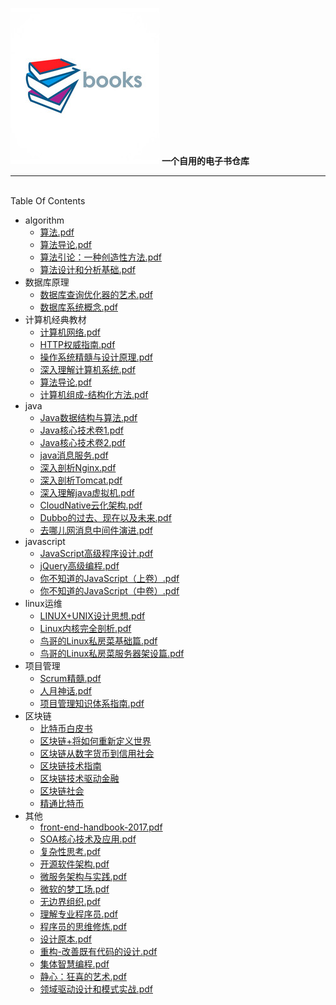![books-logo](./book-logo.jpg)
**一个自用的电子书仓库**
*************************************

</br>
Table Of Contents

* algorithm
   * [算法.pdf](.././algorithm/算法.pdf)
   * [算法导论.pdf](./algorithm/算法导论.pdf)
   * [算法引论：一种创造性方法.pdf](./algorithm/算法引论：一种创造性方法.pdf)
   * [算法设计和分析基础.pdf](./algorithm/算法设计和分析基础.pdf)
* 数据库原理
   * [数据库查询优化器的艺术.pdf](./database/数据库查询优化器的艺术.pdf)
   * [数据库系统概念.pdf](./algorithm/数据库系统概念.pdf)
* 计算机经典教材
   * [计算机网络.pdf](./aducation/计算机网络.pdf)
   * [HTTP权威指南.pdf](./aducation/HTTP权威指南.pdf)
   * [操作系统精髓与设计原理.pdf](./aducation/操作系统精髓与设计原理.pdf)
   * [深入理解计算机系统.pdf](./aducation/深入理解计算机系统.pdf)
   * [算法导论.pdf](./aducation/算法导论.pdf)
   * [计算机组成-结构化方法.pdf](./aducation/计算机组成-结构化方法.pdf)
* java
   * [Java数据结构与算法.pdf](./java/Java数据结构与算法.pdf)
   * [Java核心技术卷1.pdf](./java/Java核心技术卷1.pdf)
   * [Java核心技术卷2.pdf](./java/Java核心技术卷2.pdf)
   * [java消息服务.pdf](./java/java消息服务.pdf)
   * [深入剖析Nginx.pdf](./java/深入剖析Nginx.pdf)
   * [深入剖析Tomcat.pdf](./java/深入剖析Tomcat.pdf)
   * [深入理解java虚拟机.pdf](./java/深入理解java虚拟机.pdf)
   * [CloudNative云化架构.pdf](./java/CloudNative云化架构.pdf)
   * [Dubbo的过去、现在以及未来.pdf](./java/Dubbo的过去、现在以及未来.pdf)
   * [去哪儿网消息中间件演进.pdf](./java/去哪儿网消息中间件演进.pdf)
* javascript
   * [JavaScript高级程序设计.pdf](./javascript/JavaScript高级程序设计.pdf)
   * [jQuery高级编程.pdf](./javascript/jQuery高级编程.pdf)
   * [你不知道的JavaScript（上卷）.pdf](./javascript/你不知道的JavaScript（上卷）.pdf)
   * [你不知道的JavaScript（中卷）.pdf](./javascript/你不知道的JavaScript（中卷）.pdf)
* linux运维
   * [LINUX+UNIX设计思想.pdf](./linux/LINUX+UNIX设计思想.pdf)
   * [Linux内核完全剖析.pdf](./linux/Linux内核完全剖析.pdf)
   * [鸟哥的Linux私房菜基础篇.pdf](./linux/鸟哥的Linux私房菜基础篇.pdf)
   * [鸟哥的Linux私房菜服务器架设篇.pdf](./linux/鸟哥的Linux私房菜服务器架设篇.pdf)
* 项目管理
   * [Scrum精髓.pdf](./项目管理/Scrum精髓.pdf)
   * [人月神话.pdf](./项目管理/人月神话.pdf)
   * [项目管理知识体系指南.pdf](./项目管理/项目管理知识体系指南.pdf)
* 区块链
   * [比特币白皮书](./区块链/bitcoin.pdf)
   * [区块链+将如何重新定义世界](./区块链/区块链+将如何重新定义世界.pdf)
   * [区块链从数字货币到信用社会](./区块链/区块链从数字货币到信用社会.pdf)
   * [区块链技术指南](./区块链/区块链技术指南.pdf)
   * [区块链技术驱动金融](./区块链/区块链技术驱动金融.pdf)
   * [区块链社会](./区块链/区块链社会.pdf)
   * [精通比特币](./区块链/精通比特币.pdf)
* 其他
   * [front-end-handbook-2017.pdf](./tools/front-end-handbook-2017.pdf)
   * [SOA核心技术及应用.pdf](./tools/SOA核心技术及应用.pdf)
   * [复杂性思考.pdf](./tools/复杂性思考.pdf)
   * [开源软件架构.pdf](./tools/开源软件架构.pdf)
   * [微服务架构与实践.pdf](./tools/微服务架构与实践.pdf)
   * [微软的梦工场.pdf](./tools/微软的梦工场.pdf)
   * [无边界组织.pdf](./tools/无边界组织.pdf)
   * [理解专业程序员.pdf](./tools/理解专业程序员.pdf)
   * [程序员的思维修炼.pdf](./tools/程序员的思维修炼.pdf)
   * [设计原本.pdf](./tools/设计原本.pdf)
   * [重构-改善既有代码的设计.pdf](./tools/重构-改善既有代码的设计.pdf)
   * [集体智慧编程.pdf](./tools/集体智慧编程.pdf)
   * [静心：狂喜的艺术.pdf](./tools/静心：狂喜的艺术.pdf)
   * [领域驱动设计和模式实战.pdf](./tools/领域驱动设计和模式实战.pdf)









